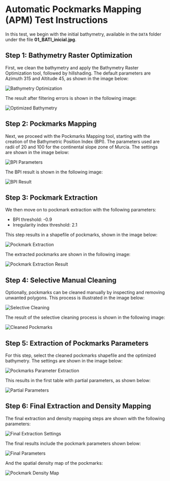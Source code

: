 # Automatic Pockmarks Mapping (APM) Test Instructions

In this test, we begin with the initial bathymetry, available in the `DATA` folder under the file **01_BATI_inicial.jpg**.

## Step 1: Bathymetry Raster Optimization

First, we clean the bathymetry and apply the Bathymetry Raster Optimization tool, followed by hillshading. The default parameters are Azimuth 315 and Altitude 45, as shown in the image below:

![Bathymetry Optimization](https://gemar-ieo.github.io/APM/test/Images/02_BLOQUE1_PANTALLA.jpg)

The result after filtering errors is shown in the following image:

![Optimized Bathymetry](https://gemar-ieo.github.io/APM/test/Images/03_BLOQUE1_RESULTADO.jpg)

## Step 2: Pockmarks Mapping

Next, we proceed with the Pockmarks Mapping tool, starting with the creation of the Bathymetric Position Index (BPI). The parameters used are radii of 20 and 100 for the continental slope zone of Murcia. The settings are shown in the image below:

![BPI Parameters](https://gemar-ieo.github.io/APM/test/Images/04_BLOQUE2A_PANTALLA.jpg)

The BPI result is shown in the following image:

![BPI Result](https://gemar-ieo.github.io/APM/test/Images/05_BLOQUE2A_RESULTADO.jpg)

## Step 3: Pockmark Extraction

We then move on to pockmark extraction with the following parameters:
- BPI threshold: -0.9
- Irregularity index threshold: 2.1

This step results in a shapefile of pockmarks, shown in the image below:

![Pockmark Extraction](https://gemar-ieo.github.io/APM/test/Images/06_BLOQUE2B_PANTALLA.jpg)

The extracted pockmarks are shown in the following image:

![Pockmark Extraction Result](https://gemar-ieo.github.io/APM/test/Images/07_BLOQUE2B_RESULTADO.jpg)

## Step 4: Selective Manual Cleaning

Optionally, pockmarks can be cleaned manually by inspecting and removing unwanted polygons. This process is illustrated in the image below:

![Selective Cleaning](https://gemar-ieo.github.io/APM/test/Images/08_BLOQUE2C_PANTALLA.jpg)

The result of the selective cleaning process is shown in the following image:

![Cleaned Pockmarks](https://gemar-ieo.github.io/APM/test/Images/10_BLOQUE2C_RESULTADO.jpg)

## Step 5: Extraction of Pockmarks Parameters

For this step, select the cleaned pockmarks shapefile and the optimized bathymetry. The settings are shown in the image below:

![Pockmarks Parameter Extraction](https://gemar-ieo.github.io/APM/test/Images/11_BLOQUE3A_PANTALLA.jpg)

This results in the first table with partial parameters, as shown below:

![Partial Parameters](https://gemar-ieo.github.io/APM/test/Images/12_BLOQUE3A_RESULTADO.jpg)

## Step 6: Final Extraction and Density Mapping

The final extraction and density mapping steps are shown with the following parameters:

![Final Extraction Settings](https://gemar-ieo.github.io/APM/test/Images/13_BLOQUE3B_PANTALLA.jpg)

The final results include the pockmark parameters shown below:

![Final Parameters](https://gemar-ieo.github.io/APM/test/Images/15_BLOQUE3B_RESULTADO2.jpg)

And the spatial density map of the pockmarks:

![Pockmark Density Map](https://gemar-ieo.github.io/APM/test/Images/14_BLOQUE3B_RESULTADO1.jpg)
